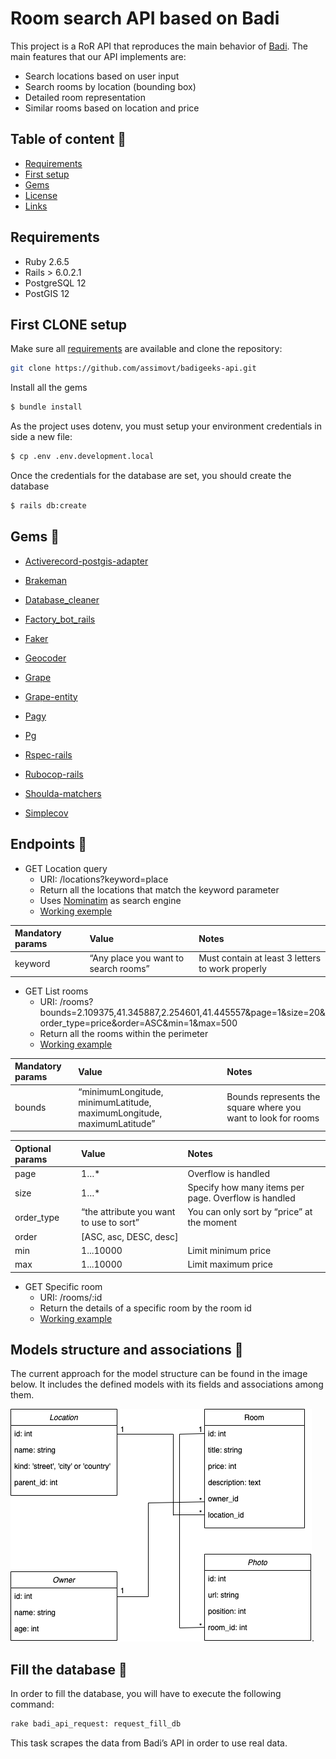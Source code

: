 # Room search API based on Badi
This project is a RoR API that reproduces the main behavior of [Badi](https://badi.com/es).
The main features that our API implements are:

 - Search locations based on user input
 - Search rooms by location (bounding box)
 - Detailed room representation
 -  Similar rooms based on location and price
 
## Table of content :pushpin:

 -   [Requirements](https://github.com/corintoz/badigeeks-api#requirements)
 -   [First setup](https://github.com/corintoz/badigeeks-api#gems)
 -   [Gems](https://github.com/corintoz/badigeeks-api#requirements)
 -   [License](https://github.com/corintoz/badigeeks-api#requirements)
 -   [Links](https://github.com/corintoz/badigeeks-api#requirements)
 
## Requirements
 - Ruby 2.6.5
 - Rails > 6.0.2.1
 - PostgreSQL 12
 - PostGIS 12

## First CLONE setup
Make sure all [requirements](https://github.com/CorintoZ/badigeeks-api#Requirements) are available and clone the repository:
```bash
git clone https://github.com/assimovt/badigeeks-api.git
```
Install all the gems
```bash
$ bundle install
```
As the project uses dotenv, you must setup your environment credentials in side a new file:
```bash
$ cp .env .env.development.local
```
Once the credentials for the database are set, you should create the database
```bash
$ rails db:create
```

## Gems :gem:

- [Activerecord-postgis-adapter](https://github.com/rgeo/activerecord-postgis-adapter)

- [Brakeman](https://github.com/presidentbeef/brakeman)

- [Database_cleaner](https://github.com/DatabaseCleaner/database_cleaner)

- [Factory_bot_rails](https://github.com/thoughtbot/factory_bot_rails)

- [Faker](https://github.com/faker-ruby/faker)

- [Geocoder](https://github.com/alexreisner/geocoder)

- [Grape](https://github.com/ruby-grape/grape)

- [Grape-entity](https://github.com/ruby-grape/grape-entity)

- [Pagy](https://github.com/ddnexus/pagy)

- [Pg](https://github.com/ged/ruby-pg/)

- [Rspec-rails](https://github.com/rspec/rspec-rails)

- [Rubocop-rails](https://github.com/rubocop-hq/rubocop-rails)

- [Shoulda-matchers](https://github.com/thoughtbot/shoulda-matchers)

- [Simplecov](https://github.com/colszowka/simplecov)

## Endpoints :round_pushpin:

-   GET Location query
	- URI: /locations?keyword=place
	- Return all the locations that match the keyword parameter
	- Uses [Nominatim]([http://nominatim.org/](http://nominatim.org/)) as search engine
	- [Working exemple](https://desolate-cove-97654.herokuapp.com/api/v1/locations?keyword=poble+sec)
    
 

| Mandatory params  | Value | Notes |
| :---         |     :---         |     :---   |
| keyword  | “Any place you want to search rooms”     | Must contain at least 3 letters to work properly    |




-   GET List rooms
	- URI: /rooms?bounds=2.109375,41.345887,2.254601,41.445557&page=1&size=20&order_type=price&order=ASC&min=1&max=500
	- Return all the rooms within the perimeter
	- [Working example](https://desolate-cove-97654.herokuapp.com/api/v1/rooms?bounds=2.109375,41.345887,2.254601,41.445557&page=1&size=30&order_type=price&order=asc&min=300&max=650)
    
 

| Mandatory params  | Value | Notes |
| :---         |     :---         |     :---   |
| bounds |  “minimumLongitude, minimumLatitude, maximumLongitude, maximumLatitude”     | Bounds represents the square where you want to look for rooms    |

| Optional params  | Value | Notes |
| :---         |     :---         |     :---   |
| page |  1…*     | Overflow is handled    |
| size|  1…*     | Specify how many items per page. Overflow is handled   |
| order_type|  “the attribute you want to use to sort”     |  You can only sort by “price” at the moment  |
| order| [ASC, asc, DESC, desc]    |   |
| min| 1...10000 | Limit minimum price  |
| max| 1...10000 | Limit maximum price  |


-   GET Specific room
	- URI: /rooms/:id
	- Return the details of a specific room by the room id
	- [Working example](https://desolate-cove-97654.herokuapp.com/api/v1/rooms/62e04ce0-dd26-4ea6-9099-5aa80ebbe149)


## Models structure and associations :hammer:
The current approach for the model structure can be found in the image below. It includes the defined models with its fields and associations among them.

![models list](public/badi_project_models.png).

## Fill the database :floppy_disk:

In order to fill the database, you will have to execute the following command:
```bash
rake badi_api_request: request_fill_db
```
This task scrapes the data from Badi’s API in order to use real data.
